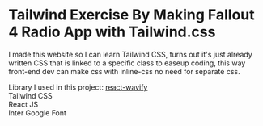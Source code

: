 # Tailwind Exercise By Making Fallout 4 Radio App with Tailwind.css

I made this website so I can learn Tailwind CSS, turns out it's just already written CSS that is linked to a specific class
to easeup coding, this way front-end dev can make css with inline-css no need for separate css.

Library I used in this project: <be>
<a href="https://www.npmjs.com/package/react-wavify">react-wavify</a><br>
Tailwind CSS<br>
React JS<br>
Inter Google Font<br>
